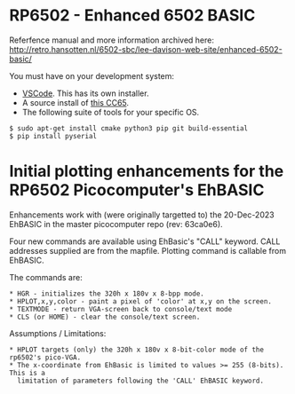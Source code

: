 # RP6502 - Enhanced 6502 BASIC

Referfence manual and more information archived here:<br>
http://retro.hansotten.nl/6502-sbc/lee-davison-web-site/enhanced-6502-basic/

You must have on your development system:
 * [VSCode](https://code.visualstudio.com/). This has its own installer.
 * A source install of [this CC65](https://github.com/picocomputer/cc65).
 * The following suite of tools for your specific OS.
```
$ sudo apt-get install cmake python3 pip git build-essential
$ pip install pyserial
```

# Initial plotting enhancements for the RP6502 Picocomputer's EhBASIC
Enhancements work with (were originally targetted to) the 20-Dec-2023 EhBASIC in the master
picocomputer repo (rev: 63ca0e6).

Four new commands are available using EhBasic's "CALL" keyword. 
CALL addresses supplied are from the mapfile. 
Plotting command is callable from EhBASIC.

The commands are:

    * HGR - initializes the 320h x 180v x 8-bpp mode.
    * HPLOT,x,y,color - paint a pixel of 'color' at x,y on the screen.
    * TEXTMODE - return VGA-screen back to console/text mode
    * CLS (or HOME) - clear the console/text screen.

Assumptions / Limitations:

    * HPLOT targets (only) the 320h x 180v x 8-bit-color mode of the rp6502's pico-VGA.
    * The x-coordinate from EhBasic is limited to values >= 255 (8-bits). This is a 
      limitation of parameters following the 'CALL' EhBASIC keyword.
